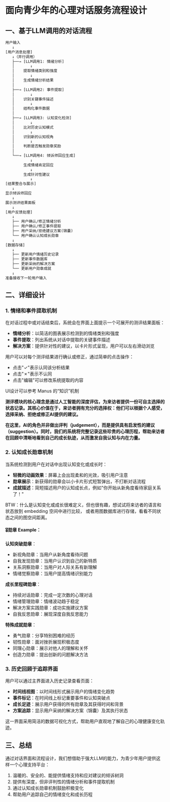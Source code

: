# 面向青少年的心理对话服务流程设计

## 一、基于LLM调用的对话流程

```txt
用户输入
   ↓
[用户消息处理]
   ↓（并行调用）
   ├──→ [LLM调用1: 情绪分析]
   │       ↓
   │    提取情绪类别和强度
   │       ↓
   │    生成情绪分析结果
   │
   ├──→ [LLM调用2: 事件提取]
   │       ↓
   │    识别关键事件描述
   │       ↓
   │    结构化事件数据
   │
   ├──→ [LLM调用3: 认知变化检测]
   │       ↓
   │    比对历史认知模式
   │       ↓
   │    识别新的认知视角
   │       ↓
   │    判断是否触发勋章奖励
   │
   └──→ [LLM调用4: 倾诉师回应生成]
           ↓
        生成情绪肯定回应
           ↓
        生成针对性建议
           ↓
[结果整合与展示]
   ↓
显示倾诉师回应
   ↓
展示测评结果面板
   ↓
[用户反馈处理]
   ↓
   ├── 用户确认/修正情绪分析
   ├── 用户确认/修正事件提取
   ├── 用户采纳/拒绝建议方案(锦囊)
   └── 用户确认认知成长勋章
   ↓
[数据存储]
   ↓
   ├── 更新用户情绪历史记录
   ├── 更新事件数据库
   ├── 更新采纳的解决方案
   └── 更新用户勋章成就
   ↓
准备接收下一轮用户输入
```

## 二、详细设计

### 1. 情绪和事件提取机制

在对话过程中或对话结束后，系统会在界面上面提示一个可展开的测评结果面板：

- **情绪分析**：以简洁的图表展示检测到的情绪类别和强度
- **事件提取**：列出系统从对话中提取的关键事件描述
- **解决方案**：提供针对性的建议，以卡片形式呈现，用户可以左右滑动浏览

用户可以对每个测评结果进行确认或修正，通过简单的点击操作：

- 点击"✓"表示认同该分析结果
- 点击"✗"表示不认同
- 点击"编辑"可以修改系统提取的内容

UI设计可以参考 Manus 的“知识”机制

**测评模块的核心理念是通过人工智能的深度评估，为来访者提供一份可自主选择的状态记录。其核心价值在于，来访者拥有充分的选择权：他们可以根据个人感受，选择采纳、拒绝或修正AI提供的建议。**

**在这里，AI的角色并非做出评判（judgement），而是提供具有启发性的建议（suggestion）。同时，我们的系统将完整记录这些珍贵的心理历程，帮助来访者在回顾中清晰地看到自己的成长轨迹，从而激发自我认知与内在力量。**

### 2. 认知成长勋章机制

当系统检测到用户在对话中出现认知变化或成长时：

- **轻微的动画效果**：屏幕上会出现柔和的光效，吸引用户注意
- **勋章展示**：新获得的勋章会以小卡片形式短暂弹出，不打断对话流程
- **成就描述**：简短描述用户的认知成长点，例如"你开始从新角度看待家庭关系了！"

BTW：什么是认知变化或成长很难定义，但也很有趣，想试试将来访者的语言和状态放到 embedding 空间中进行比较，
或者用图数据库进行存储，看看不同状态之间的图空间距离。

#### 🎖️勋章 Example：

**认知突破勋章**：

- 新视角勋章：当用户从新角度看待问题
- 自我发现勋章：当用户认识到自己的新特质
- 关系洞察勋章：当用户对人际关系有新理解
- 情绪觉察勋章：当用户提高情绪识别能力

**成长里程碑勋章**：

- 持续对话勋章：完成一定次数的心理对话
- 情绪管理勋章：情绪波动趋于稳定
- 解决方案实践勋章：成功实施建议方案
- 自我反思勋章：展现深度自我反思能力

**特殊成就勋章**：

- 勇气勋章：分享特别困难的经历
- 韧性勋章：面对挫折展现积极态度
- 同理心勋章：展示对他人的理解和关怀
- 创造力勋章：提出创新的问题解决方法

### 3. 历史回顾于追踪界面

用户可以通过主界面进入历史记录查看页面：

- **时间线视图**：以时间线形式展示用户的情绪变化趋势
- **事件标记**：在时间线上标记重要事件和认知突破点
- **成长足迹**：展示用户获得的所有勋章及其获得时间和背景
- **方案追踪**：显示用户采纳的解决方案（锦囊）及其执行状态

这一界面采用简洁的数据可视化方式，帮助用户直观地了解自己的心理健康变化轨迹。

## 三、总结

通过对话界面和流程设计，我们想借助于强大LLM的能力，为青少年用户提供这样一个心理支持平台：

1. 温暖的、安全的、能提供情绪支持和应对建议的倾诉树洞
2. 提供有深度，但非评判性的情绪分析和事件提取机制
3. 通过认知成长勋章机制鼓励积极变化
4. 帮助用户追踪自己的情绪变化和成长历程